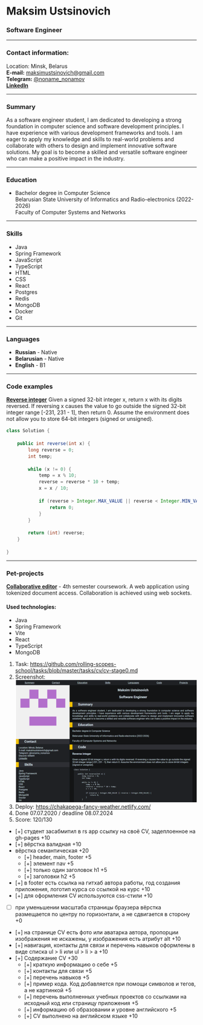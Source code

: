 # Maksim Ustsinovich

### Software Engineer

---

### Contact information:

Location: Minsk, Belarus<br>
**E-mail:** maksimustsinovich@gmail.com<br>
**Telegram:** [@noname_nonamov](https://t.me/noname_nonamov)<br>
[**LinkedIn**](https://www.linkedin.com/in/maksim-ustsinovich-a82b12314)<br>

---

### Summary

As a software engineer student,
I am dedicated to developing a strong foundation in computer science and software development principles. 
I have experience with various development frameworks and tools. 
I am eager to apply my knowledge and skills to real-world problems and collaborate with others to design and implement
innovative software solutions. My goal is to become a skilled and versatile software engineer who can make a positive
impact in the industry.

---

### Education

- Bachelor degree in Computer Science <br>
  Belarusian State University of Informatics and Radio-electronics (2022-2026) <br>
  Faculty of Computer Systems and Networks

---

### Skills

- Java
- Spring Framework
- JavaScript
- TypeScript
- HTML
- CSS
- React
- Postgres
- Redis
- MongoDB
- Docker
- Git

---

### Languages

- **Russian** - Native
- **Belarusian** - Native
- **English** - B1

---

### Code examples

[**Reverse integer**](https://leetcode.com/problems/reverse-integer/description/)
Given a signed 32-bit integer x, return x with its digits reversed. 
If reversing x causes the value to go outside the signed 32-bit integer range [-231, 231 - 1], then return 0.
Assume the environment does not allow you to store 64-bit integers (signed or unsigned).

```java
class Solution {

    public int reverse(int x) {
        long reverse = 0;
        int temp;

        while (x != 0) {
            temp = x % 10;
            reverse = reverse * 10 + temp;
            x = x / 10;

            if (reverse > Integer.MAX_VALUE || reverse < Integer.MIN_VALUE) {
                return 0;
            }
        }

        return (int) reverse;
    }

}
```

---

### Pet-projects

[**Collaborative editor**](https://github.com/maksimustsinovich/collaborative-editor) - 4th semester coursework.
A web application using tokenized document access. Collaboration is achieved using web sockets.

#### Used technologies:

- Java
- Spring Framework
- Vite
- React
- TypeScript
- MongoDB

1. Task: https://github.com/rolling-scopes-school/tasks/blob/master/tasks/cv/cv-stage0.md
2. Screenshot:
   ![](https://github.com/maksimustsinovich/rsschool-cv/blob/rsschool-cv-html/img.png?raw=true)
3. Deploy: https://chakapega-fancy-weather.netlify.com/
4. Done 07.07.2020 / deadline 08.07.2024
5. Score: 120/130
- [+] студент засабмитил в rs app ссылку на своё CV, задеплоенное на gh-pages +10
- [+] вёрстка валидная +10
- вёрстка семантическая +20
  - [+] header, main, footer +5
  - [+] элемент nav +5
  - [+] только один заголовок h1 +5
  - [+] заголовки h2 +5
- [+] в footer есть ссылка на гитхаб автора работы, год создания приложения, логотип курса со ссылкой на курс +10
- [+] для оформления СV используются css-стили +10
- [ ] при уменьшении масштаба страницы браузера вёрстка размещается по центру по горизонтали, а не сдвигается в сторону +0
- [+] на странице СV есть фото или аватарка автора, пропорции изображения не искажены, у изображения есть атрибут alt +10
- [+] навигация, контакты для связи и перечень навыков оформлены в виде списка ul > li или ul > li > a +10
- [+] Содержание CV +30
  - [+] краткую информацию о себе +5
  - [+] контакты для связи +5
  - [+] перечень навыков +5
  - [+] пример кода. Код добавляется при помощи символов и тегов, а не картинкой +5
  - [+] перечень выполненных учебных проектов со ссылками на исходный код или страницу приложения +5
  - [+] информацию об образовании и уровне английского +5
  - [+] CV выполнено на английском языке +10